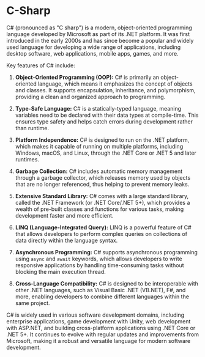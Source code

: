 # C-Sharp
C# (pronounced as "C sharp") is a modern, object-oriented programming language developed by Microsoft as part of its .NET platform. It was first introduced in the early 2000s and has since become a popular and widely used language for developing a wide range of applications, including desktop software, web applications, mobile apps, games, and more.

Key features of C# include:

1. **Object-Oriented Programming (OOP):** C# is primarily an object-oriented language, which means it emphasizes the concept of objects and classes. It supports encapsulation, inheritance, and polymorphism, providing a clean and organized approach to programming.

2. **Type-Safe Language:** C# is a statically-typed language, meaning variables need to be declared with their data types at compile-time. This ensures type safety and helps catch errors during development rather than runtime.

3. **Platform Independence:** C# is designed to run on the .NET platform, which makes it capable of running on multiple platforms, including Windows, macOS, and Linux, through the .NET Core or .NET 5 and later runtimes.

4. **Garbage Collection:** C# includes automatic memory management through a garbage collector, which releases memory used by objects that are no longer referenced, thus helping to prevent memory leaks.

5. **Extensive Standard Library:** C# comes with a large standard library, called the .NET Framework (or .NET Core/.NET 5+), which provides a wealth of pre-built classes and functions for various tasks, making development faster and more efficient.

6. **LINQ (Language-Integrated Query):** LINQ is a powerful feature of C# that allows developers to perform complex queries on collections of data directly within the language syntax.

7. **Asynchronous Programming:** C# supports asynchronous programming using `async` and `await` keywords, which allows developers to write responsive applications by handling time-consuming tasks without blocking the main execution thread.

8. **Cross-Language Compatibility:** C# is designed to be interoperable with other .NET languages, such as Visual Basic .NET (VB.NET), F#, and more, enabling developers to combine different languages within the same project.

C# is widely used in various software development domains, including enterprise applications, game development with Unity, web development with ASP.NET, and building cross-platform applications using .NET Core or .NET 5+. It continues to evolve with regular updates and improvements from Microsoft, making it a robust and versatile language for modern software development.
